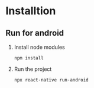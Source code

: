 # Installtion
## Run for android
1. Install node modules
   ```
   npm install
   ```
2. Run the project
   ```
   npx react-native run-android
   ```
